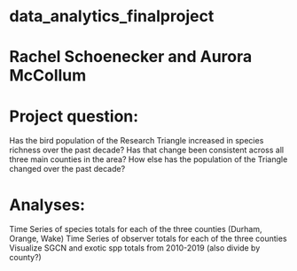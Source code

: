 # data_analytics_finalproject

# Rachel Schoenecker and Aurora McCollum

# Project question:
  Has the bird population of the Research Triangle increased in species richness over the past decade? Has that change been consistent across all three main counties in the area? How else has the population of the Triangle changed over the past decade?
  
# Analyses:
  Time Series of species totals for each of the three counties (Durham, Orange, Wake)
  Time Series of observer totals for each of the three counties
  Visualize SGCN and exotic spp totals from 2010-2019 (also divide by county?)
